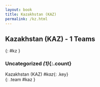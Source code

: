 ```yaml
---
layout: book
title: Kazakhstan (KAZ)
permalink: /kz.html
---
```


## Kazakhstan (KAZ) - 1 Teams
{: #kz }









### Uncategorized _(1)_{:.count}

Kazakhstan  (KAZ)  _#kaz_{: .key} <br>
{: .team #kaz }


 
